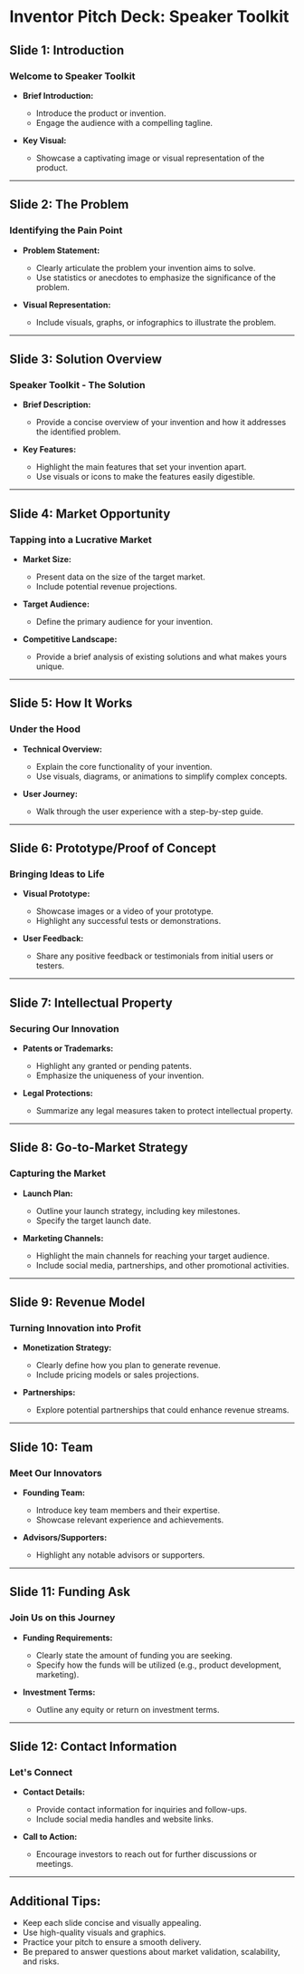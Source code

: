 # Inventor Pitch Deck: Speaker Toolkit

## Slide 1: Introduction
### Welcome to Speaker Toolkit

- **Brief Introduction:**
  - Introduce the product or invention.
  - Engage the audience with a compelling tagline.

- **Key Visual:**
  - Showcase a captivating image or visual representation of the product.

---

## Slide 2: The Problem
### Identifying the Pain Point

- **Problem Statement:**
  - Clearly articulate the problem your invention aims to solve.
  - Use statistics or anecdotes to emphasize the significance of the problem.

- **Visual Representation:**
  - Include visuals, graphs, or infographics to illustrate the problem.

---

## Slide 3: Solution Overview
### Speaker Toolkit - The Solution

- **Brief Description:**
  - Provide a concise overview of your invention and how it addresses the identified problem.

- **Key Features:**
  - Highlight the main features that set your invention apart.
  - Use visuals or icons to make the features easily digestible.

---

## Slide 4: Market Opportunity
### Tapping into a Lucrative Market

- **Market Size:**
  - Present data on the size of the target market.
  - Include potential revenue projections.

- **Target Audience:**
  - Define the primary audience for your invention.

- **Competitive Landscape:**
  - Provide a brief analysis of existing solutions and what makes yours unique.

---

## Slide 5: How It Works
### Under the Hood

- **Technical Overview:**
  - Explain the core functionality of your invention.
  - Use visuals, diagrams, or animations to simplify complex concepts.

- **User Journey:**
  - Walk through the user experience with a step-by-step guide.

---

## Slide 6: Prototype/Proof of Concept
### Bringing Ideas to Life

- **Visual Prototype:**
  - Showcase images or a video of your prototype.
  - Highlight any successful tests or demonstrations.

- **User Feedback:**
  - Share any positive feedback or testimonials from initial users or testers.

---

## Slide 7: Intellectual Property
### Securing Our Innovation

- **Patents or Trademarks:**
  - Highlight any granted or pending patents.
  - Emphasize the uniqueness of your invention.

- **Legal Protections:**
  - Summarize any legal measures taken to protect intellectual property.

---

## Slide 8: Go-to-Market Strategy
### Capturing the Market

- **Launch Plan:**
  - Outline your launch strategy, including key milestones.
  - Specify the target launch date.

- **Marketing Channels:**
  - Highlight the main channels for reaching your target audience.
  - Include social media, partnerships, and other promotional activities.

---

## Slide 9: Revenue Model
### Turning Innovation into Profit

- **Monetization Strategy:**
  - Clearly define how you plan to generate revenue.
  - Include pricing models or sales projections.

- **Partnerships:**
  - Explore potential partnerships that could enhance revenue streams.

---

## Slide 10: Team
### Meet Our Innovators

- **Founding Team:**
  - Introduce key team members and their expertise.
  - Showcase relevant experience and achievements.

- **Advisors/Supporters:**
  - Highlight any notable advisors or supporters.

---

## Slide 11: Funding Ask
### Join Us on this Journey

- **Funding Requirements:**
  - Clearly state the amount of funding you are seeking.
  - Specify how the funds will be utilized (e.g., product development, marketing).

- **Investment Terms:**
  - Outline any equity or return on investment terms.

---

## Slide 12: Contact Information
### Let's Connect

- **Contact Details:**
  - Provide contact information for inquiries and follow-ups.
  - Include social media handles and website links.

- **Call to Action:**
  - Encourage investors to reach out for further discussions or meetings.

---

## Additional Tips:
- Keep each slide concise and visually appealing.
- Use high-quality visuals and graphics.
- Practice your pitch to ensure a smooth delivery.
- Be prepared to answer questions about market validation, scalability, and risks.
